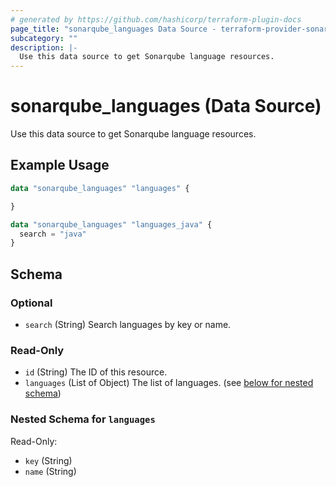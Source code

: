 ```yaml
---
# generated by https://github.com/hashicorp/terraform-plugin-docs
page_title: "sonarqube_languages Data Source - terraform-provider-sonarqube"
subcategory: ""
description: |-
  Use this data source to get Sonarqube language resources.
---
```


# sonarqube_languages (Data Source)

Use this data source to get Sonarqube language resources.

## Example Usage

```terraform
data "sonarqube_languages" "languages" {

}

data "sonarqube_languages" "languages_java" {
  search = "java"
}
```

<!-- schema generated by tfplugindocs -->
## Schema

### Optional

- `search` (String) Search languages by key or name.

### Read-Only

- `id` (String) The ID of this resource.
- `languages` (List of Object) The list of languages. (see [below for nested schema](#nestedatt--languages))

<a id="nestedatt--languages"></a>
### Nested Schema for `languages`

Read-Only:

- `key` (String)
- `name` (String)
